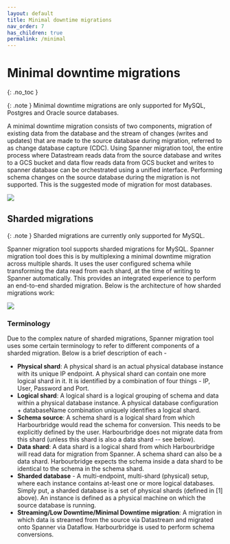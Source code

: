 ```yaml
---
layout: default
title: Minimal downtime migrations
nav_order: 7
has_children: true
permalink: /minimal
---
```


# Minimal downtime migrations
{: .no_toc }

{: .note }
Minimal downtime migrations are only supported for MySQL, Postgres and Oracle source databases.

A minimal downtime migration consists of two components, migration of existing data from the database and the stream of changes (writes and updates) that are made to the source database during migration, referred to as change database capture (CDC). Using Spanner migration tool, the entire process where Datastream reads data from the source database and writes to a GCS bucket and data flow reads data from GCS bucket and writes to spanner database can be orchestrated using a unified interface. Performing schema changes on the source database during the migration is not supported. This is the suggested mode of migration for most databases.

![](https://services.google.com/fh/files/helpcenter/asset-ripjb7eowf.png)

## Sharded migrations

{: .note }
Sharded migrations are currently only supported for MySQL.

Spanner migration tool supports sharded migrations for MySQL. Spanner migration tool does this is by multiplexing a minimal downtime migration across multiple shards. It uses the user configured schema while transforming the data read from each shard, at the time of writing to Spanner automatically. This provides an integrated experience to perform an end-to-end sharded migration. Below is the architecture of how sharded migrations work:

![](https://services.google.com/fh/files/misc/smt_shard_arch.png)

### Terminology

Due to the complex nature of sharded migrations, Spanner migration tool uses some certain terminology to refer to different components of a sharded migration. Below is a brief description of each -

* **Physical shard**: A physical shard is an actual physical database instance with its unique IP endpoint. A physical shard can contain one more logical shard in it. It is identified by a combination of four things - IP, User, Password and Port.
* **Logical shard**: A logical shard is a logical grouping of schema and data within a physical database instance. A physical database configuration + databaseName combination uniquely identifies a logical shard.
* **Schema source**: A schema shard is a logical shard from which Harbourbridge would read the schema for conversion. This needs to be explicitly defined by the user. Harbourbridge does not migrate data from this shard (unless this shard is also a data shard -- see below).
* **Data shard**: A data shard is a logical shard from which Harbourbridge will read data for migration from Spanner. A schema shard can also be a data shard. Harbourbridge expects the schema inside a data shard to be identical to the schema in the schema shard.
* **Sharded database** - A multi-endpoint, multi-shard (physical) setup, where each instance contains at-least one or more logical databases. Simply put, a sharded database is a set of physical shards (defined in [1] above). An instance is defined as a physical machine on which the source database is running.
* **Streaming/Low Downtime/Minimal Downtime migration**: A migration in which data is streamed from the source via Datastream and migrated onto Spanner via Dataflow. Harbourbridge is used to perform schema conversions.
